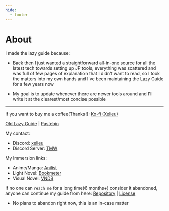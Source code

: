 ```yaml
---
hide:
  - footer
---
```

# About

I made the lazy guide because:

- Back then I just wanted a straightforward all-in-one source for all the latest tech towards setting up JP tools, everything was scattered and was full of few pages of explanation that I didn't want to read, so I took the matters into my own hands and I've been maintaining the Lazy Guide for a few years now

- My goal is to update whenever there are newer tools around and I'll write it at the clearest/most concise possible

---

If you want to buy me a coffee(Thanks!): [Ko-fi (Xelieu)](https://ko-fi.com/xelieu)

[Old Lazy Guide](https://rentry.co/lazyXel/) | [Pastebin](https://pastebin.com/u/Xelieu)

My contact:

- Discord: [xelieu](https://www.discordapp.com/users/719459399168426054)
- Discord Server: [TMW](https://learnjapanese.moe/join/)

My Immersion links:

- Anime/Manga: [Anilist](https://anilist.co/user/Xelieu/)
- Light Novel: [Bookmeter](https://bookmeter.com/users/1277906)
- Visual Novel: [VNDB](https://vndb.org/u192242)

If no one can `reach me` for a long time(6 months+) consider it abandoned, anyone can continue my guide from here: [Repository](https://github.com/Xelieu/xelieu.github.io) | [License](https://github.com/Xelieu/xelieu.github.io/blob/main/LICENSE)

- No plans to abandon right now, this is an in-case matter